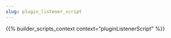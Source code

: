 ```yaml
---
slug: plugin_listener_script
---
```


{{% builder_scripts_context context="pluginListenerScript" %}}

